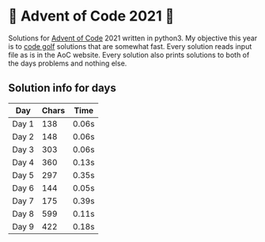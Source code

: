 # 🎄 Advent of Code 2021 🎄
Solutions for [Advent of Code](https://adventofcode.com/2021) 2021 written in python3. My objective this year is to [code golf](https://en.wikipedia.org/wiki/Code_golf) solutions that are somewhat fast.
Every solution reads input file as is in the AoC website. Every solution also prints solutions to both of the days problems and nothing else.
## Solution info for days
| Day | Chars | Time |
| --- | --- | --- |
| Day 1 | 138 | 0.06s |
| Day 2 | 148 | 0.06s |
| Day 3 | 303 | 0.06s |
| Day 4 | 360 | 0.13s |
| Day 5 | 297 | 0.35s |
| Day 6 | 144 | 0.05s |
| Day 7 | 175 | 0.39s |
| Day 8 | 599 | 0.11s |
| Day 9 | 422 | 0.18s |